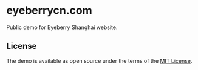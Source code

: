 eyeberrycn.com
===

Public demo for Eyeberry Shanghai website.  


## License

The demo is available as open source under the terms of the [MIT License](http://opensource.org/licenses/MIT).